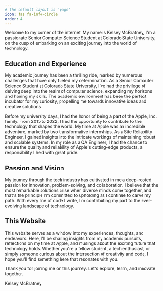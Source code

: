 ```yaml
---
# the default layout is 'page'
icon: fas fa-info-circle
order: 4
---
```


Welcome to my corner of the internet! My name is Kelsey McBratney, I'm a passionate Senior Computer Science Student at Colorado State University, on the cusp of embarking on an exciting journey into the world of technology.

<h2 data-toc-skip>Education and Experience</h2>

My academic journey has been a thrilling ride, marked by numerous challenges that have only fueled my determination. As a Senior Computer Science Student at Colorado State University, I've had the privilege of delving deep into the realm of computer science, expanding my horizons and honing my skills. The academic environment has been the perfect incubator for my curiosity, propelling me towards innovative ideas and creative solutions.

Before my university days, I had the honor of being a part of the Apple, Inc. family. From 2015 to 2022, I had the opportunity to contribute to the technology that shapes the world. My time at Apple was an incredible adventure, marked by two transformative internships. As a Site Reliability Engineer, I gained insights into the intricate workings of maintaining robust and scalable systems. In my role as a QA Engineer, I had the chance to ensure the quality and reliability of Apple's cutting-edge products, a responsibility I held with great pride.

<h2 data-toc-skip>Passion and Vision</h2>

My journey through the tech industry has cultivated in me a deep-rooted passion for innovation, problem-solving, and collaboration. I believe that the most remarkable solutions arise when diverse minds come together, and that's the principle I'm committed to upholding as I continue to carve my path. With every line of code I write, I'm contributing my part to the ever-evolving landscape of technology.

<h2 data-toc-skip>This Website</h2>


This website serves as a window into my experiences, thoughts, and endeavors. Here, I'll be sharing insights from my academic pursuits, reflections on my time at Apple, and musings about the exciting future that technology holds. Whether you're a fellow student, a tech enthusiast, or simply someone curious about the intersection of creativity and code, I hope you'll find something here that resonates with you.

Thank you for joining me on this journey. Let's explore, learn, and innovate together.

Kelsey McBratney
